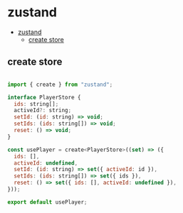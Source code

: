

# zustand

- [zustand](#zustand)
  - [create store](#create-store)


## create store

```js

import { create } from "zustand";

interface PlayerStore {
  ids: string[];
  activeId?: string;
  setId: (id: string) => void;
  setIds: (ids: string[]) => void;
  reset: () => void;
}

const usePlayer = create<PlayerStore>((set) => ({
  ids: [],
  activeId: undefined,
  setId: (id: string) => set({ activeId: id }),
  setIds: (ids: string[]) => set({ ids }),
  reset: () => set({ ids: [], activeId: undefined }),
}));

export default usePlayer;

```